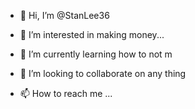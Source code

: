 - 👋 Hi, I’m @StanLee36
- 👀 I’m interested in making money...
- 🌱 I’m currently learning how to not m

- 💞️ I’m looking to collaborate on any thing
- 📫 How to reach me ...

<!---
StanLee36/StanLee36 is a ✨ special ✨ repository because its `README.md` (this file) appears on your GitHub profile.
You can click the Preview link to take a look at your changes.
--->
